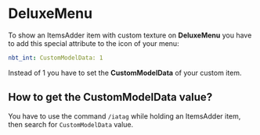# DeluxeMenu

To show an ItemsAdder item with custom texture on **DeluxeMenu** you have to add this special attribute to the icon of your menu:

```yaml
nbt_int: CustomModelData: 1
```

Instead of 1 you have to set the **CustomModelData** of your custom item.

## How to get the CustomModelData value?

You have to use the command `/iatag` while holding an ItemsAdder item, then search for `CustomModelData` value.

